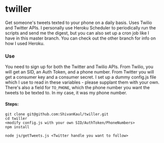 # twiller

Get someone's tweets texted to your phone on a daily basis. Uses Twilio and Twitter APIs. I personally use Heroku Scheduler to periodically run the scripts and send me the digest, but you can also set up a cron job like I have in this master branch. You can check out the other branch for info on how I used Heroku. 

### Use

You need to sign up for both the Twitter and Twilio APIs. From Twilio, you will get an SID, an Auth Token, and a phone number. From Twitter you will get a consumer key and a consumer secret. I set up a dummy config.js file which I use to read in these variables - please supplant them with your own. There's also a field for `TO_PHONE`, which the phone number you want the tweets to be texted to. In my case, it was my phone number.


#### Steps:
```
git clone git@github.com:ShivanKaul/twiller.git
cd twiller
<modify config.js with your own SID/AuthToken/PhoneNumbers>
npm install

node js/getTweets.js <Twitter handle you want to follow>
```
